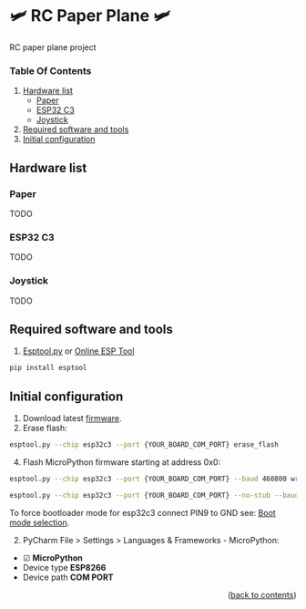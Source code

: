 # 🛩️ RC Paper Plane 🛩️

RC paper plane project

### Table Of Contents

<ol>
  <li>
    <a href="#hardware-list">Hardware list</a>
    <ul><li><a href="#paper">Paper</a></li></ul>
    <ul><li><a href="#esp32-c3">ESP32 C3</a></li></ul>
    <ul><li><a href="#joystick">Joystick</a></li></ul>
  </li>
  <li>
    <a href="#required-software-and-tools">Required software and tools</a>
  </li>
  <li>
    <a href="#initial-configuration">Initial configuration</a></li>
</ol>

## Hardware list

### Paper

TODO

### ESP32 C3

TODO

### Joystick

TODO

## Required software and tools

1. [Esptool.py](https://docs.espressif.com/projects/esptool/en/latest/esp32/)
   or [Online ESP Tool](https://espressif.github.io/esptool-js/)

```sh
pip install esptool
```

## Initial configuration

1. Download latest [firmware](https://micropython.org/download/ESP32_GENERIC_C3/).
2. Erase flash:

```sh
esptool.py --chip esp32c3 --port {YOUR_BOARD_COM_PORT} erase_flash
```

4. Flash MicroPython firmware starting at address 0x0:

```sh
esptool.py --chip esp32c3 --port {YOUR_BOARD_COM_PORT} --baud 460800 write_flash -z 0x0 {FIRMWARE_FILE}
```

```sh
esptool.py --chip esp32c3 --port {YOUR_BOARD_COM_PORT} --no-stub --baud 460800 write_flash -z 0x0 {FIRMWARE_FILE}
```

To force bootloader mode for esp32c3 connect PIN9 to GND
see: [Boot mode selection](https://docs.espressif.com/projects/esptool/en/latest/esp32c3/advanced-topics/boot-mode-selection.html).

2. PyCharm
   File > Settings > Languages & Frameworks - MicroPython:

- ☑ **MicroPython**
- Device type **ESP8266**
- Device path **COM PORT**

<p align="right">(<a href="#table-of-contents">back to contents</a>)</p>